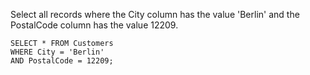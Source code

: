 Select all records where the City column has the value 'Berlin' and the PostalCode column has the value 12209.

    SELECT * FROM Customers
    WHERE City = 'Berlin'
    AND PostalCode = 12209;
